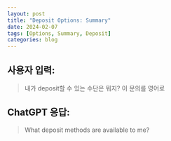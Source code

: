 ```yaml
---
layout: post
title: "Deposit Options: Summary"
date: 2024-02-07
tags: [Options, Summary, Deposit]
categories: blog
---
```


## 사용자 입력:
> 내가 deposit할 수 있는 수단은 뭐지? 이 문의를 영어로

## ChatGPT 응답:
> What deposit methods are available to me?

